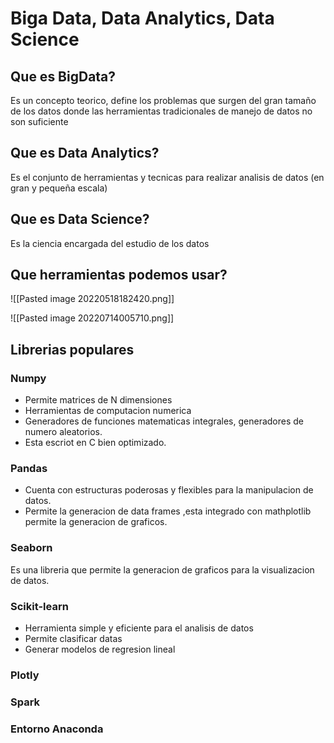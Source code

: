 # Biga Data, Data Analytics, Data Science

## Que es BigData?
Es un concepto teorico, define los problemas que surgen del gran tamaño de los datos donde las herramientas tradicionales de manejo de datos no son suficiente

## Que es Data Analytics?
Es el conjunto de herramientas y tecnicas para realizar analisis de datos (en gran y pequeña escala)

## Que es Data Science?
Es la ciencia encargada del estudio de los datos

## Que herramientas podemos usar?

![[Pasted image 20220518182420.png]]

![[Pasted image 20220714005710.png]]


## Librerias populares
### Numpy
* Permite matrices de N dimensiones
* Herramientas de computacion numerica
* Generadores de funciones matematicas integrales, generadores de numero aleatorios.
* Esta escriot en C bien optimizado.

### Pandas
*  Cuenta con estructuras poderosas y flexibles para la manipulacion de datos.
* Permite la generacion de data frames ,esta integrado con mathplotlib permite la generacion de graficos.

### Seaborn
Es una libreria que permite la generacion de graficos para la visualizacion de datos.

### Scikit-learn
- Herramienta simple y eficiente para el analisis de datos
- Permite clasificar datas
- Generar modelos de regresion lineal

### Plotly
### Spark

### Entorno Anaconda